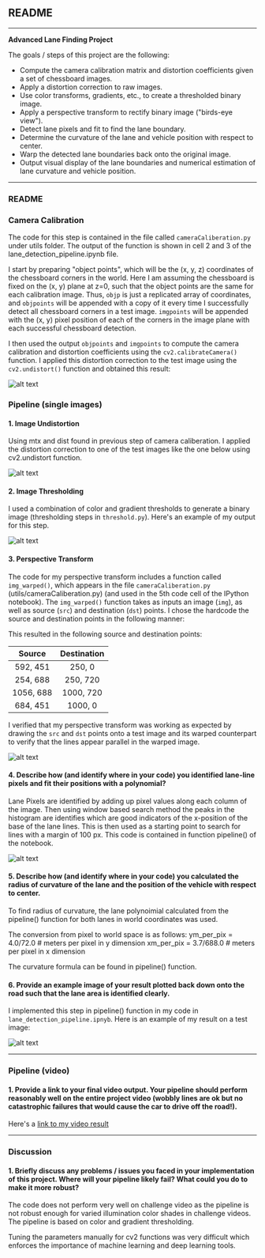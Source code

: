 ## README 
---
**Advanced Lane Finding Project**

The goals / steps of this project are the following:

* Compute the camera calibration matrix and distortion coefficients given a set of chessboard images.
* Apply a distortion correction to raw images.
* Use color transforms, gradients, etc., to create a thresholded binary image.
* Apply a perspective transform to rectify binary image ("birds-eye view").
* Detect lane pixels and fit to find the lane boundary.
* Determine the curvature of the lane and vehicle position with respect to center.
* Warp the detected lane boundaries back onto the original image.
* Output visual display of the lane boundaries and numerical estimation of lane curvature and vehicle position.

[//]: # (Image References)

[image1]: ./examples/undistort_output.png "Undistorted"
[image2]: ./examples/test_undist.png "Road Transformed"
[image3]: ./examples/srb_image.png "Binary Example"
[image4]: ./examples/warped_image.png "Warp Example"
[image5]: ./examples/color_fit_lines.png "Fit Visual"
[image6]: ./examples/example_output.png "Output"
[video1]: ./project_video_output.mp4 "Video"

---

### README

### Camera Calibration

The code for this step is contained in the file called `cameraCaliberation.py` under utils folder. The output of the function is shown in cell 2 and 3 of the lane_detection_pipeline.ipynb file.   

I start by preparing "object points", which will be the (x, y, z) coordinates of the chessboard corners in the world. Here I am assuming the chessboard is fixed on the (x, y) plane at z=0, such that the object points are the same for each calibration image.  Thus, `objp` is just a replicated array of coordinates, and `objpoints` will be appended with a copy of it every time I successfully detect all chessboard corners in a test image.  `imgpoints` will be appended with the (x, y) pixel position of each of the corners in the image plane with each successful chessboard detection.  

I then used the output `objpoints` and `imgpoints` to compute the camera calibration and distortion coefficients using the `cv2.calibrateCamera()` function.  I applied this distortion correction to the test image using the `cv2.undistort()` function and obtained this result: 

![alt text][image1]

### Pipeline (single images)

#### 1. Image Undistortion

Using mtx and dist found in previous step of camera caliberation. I applied the distortion correction to one of the test images like the one below using cv2.undistort function.

![alt text][image2]

#### 2. Image Thresholding

I used a combination of color and gradient thresholds to generate a binary image (thresholding steps in `threshold.py`).  Here's an example of my output for this step.  

![alt text][image3]

#### 3. Perspective Transform

The code for my perspective transform includes a function called `img_warped()`, which appears in the file `cameraCaliberation.py` (utils/cameraCaliberation.py) (and used in the 5th code cell of the IPython notebook).  The `img_warped()` function takes as inputs an image (`img`), as well as source (`src`) and destination (`dst`) points.  I chose the hardcode the source and destination points in the following manner:

This resulted in the following source and destination points:

| Source        | Destination   | 
|:-------------:|:-------------:| 
| 592, 451      | 250, 0        | 
| 254, 688      | 250, 720      |
| 1056, 688     | 1000, 720      |
| 684, 451      | 1000, 0        |

I verified that my perspective transform was working as expected by drawing the `src` and `dst` points onto a test image and its warped counterpart to verify that the lines appear parallel in the warped image.

![alt text][image4]

#### 4. Describe how (and identify where in your code) you identified lane-line pixels and fit their positions with a polynomial?

Lane Pixels are identified by adding up pixel values along each column of the image. Then using window based search method the peaks in the histogram are identifies which are good indicators of the x-position of the base of the lane lines. This is then used as a starting point to search for lines with a margin of 100 px. This code is contained in function pipeline() of the notebook.

![alt text][image5]

#### 5. Describe how (and identify where in your code) you calculated the radius of curvature of the lane and the position of the vehicle with respect to center.

To find radius of curvature, the lane polynoimial calculated from the pipeline() function for both lanes in world coordinates was used.

The conversion from pixel to world space is as follows:
ym_per_pix = 4.0/72.0 # meters per pixel in y dimension
xm_per_pix = 3.7/688.0 # meters per pixel in x dimension

The curvature formula can be found in pipeline() function. 

#### 6. Provide an example image of your result plotted back down onto the road such that the lane area is identified clearly.

I implemented this step in pipeline() function in my code in `lane_detection_pipeline.ipnyb`.  Here is an example of my result on a test image:

![alt text][image6]

---

### Pipeline (video)

#### 1. Provide a link to your final video output.  Your pipeline should perform reasonably well on the entire project video (wobbly lines are ok but no catastrophic failures that would cause the car to drive off the road!).

Here's a [link to my video result](./project_video_output.mp4)

---

### Discussion

#### 1. Briefly discuss any problems / issues you faced in your implementation of this project.  Where will your pipeline likely fail?  What could you do to make it more robust?

The code does not perform very well on challenge video as the pipeline is not robust enough for varied illumination color shades in challenge videos. The pipeline is based on color and gradient thresholding.

Tuning the parameters manually for cv2 functions was very difficult which enforces the importance of machine learning and deep learning tools. 
